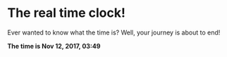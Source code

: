 # The real time clock!

Ever wanted to know what the time is? Well, your journey is about to end!

**The time is Nov 12, 2017, 03:49**